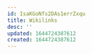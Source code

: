 ```yaml
---
id: IsaKGoNfs2DAs1errZxqu
title: Wikilinks
desc: ''
updated: 1644724387612
created: 1644724387612
---
```


